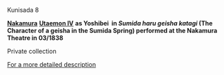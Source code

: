 Kunisada 8


**[Nakamura](/exhibition/group-20)** [**Utaemon IV**](/exhibition/group-20) **as Yoshibei  in _Sumida haru geisha katagi_ (The Character of a geisha in the Sumida Spring) performed at the Nakamura Theatre in 03/1838**

Private collection

[For a more detailed description](info311312.htm)

